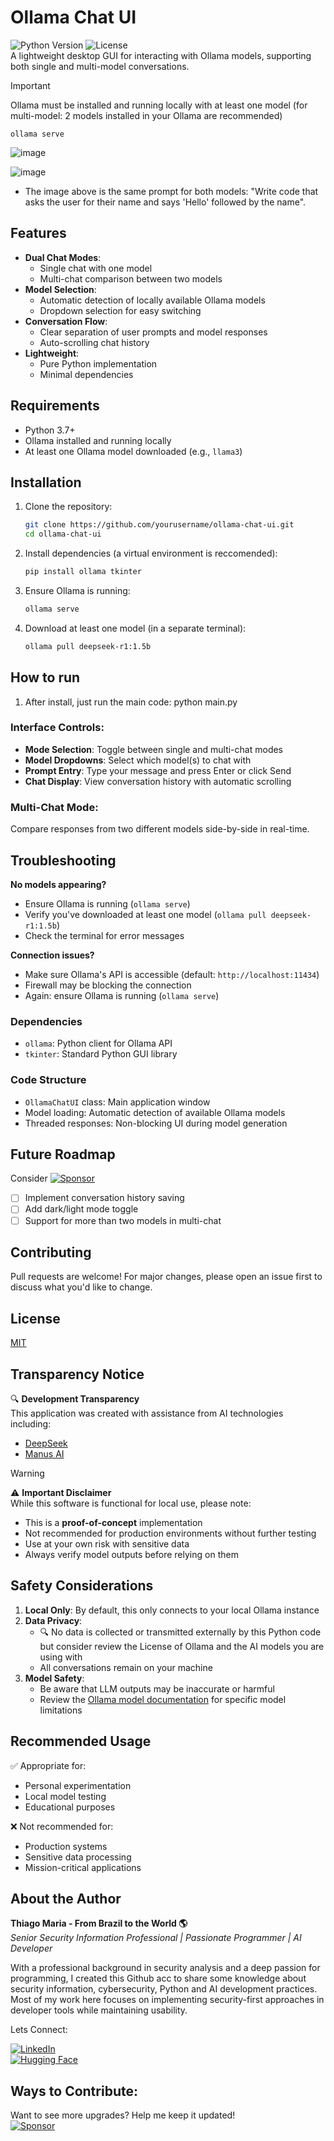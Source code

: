 
# Ollama Chat UI  
   ![Python Version](https://img.shields.io/badge/python-3.7%2B-blue)  ![License](https://img.shields.io/badge/license-MIT-green)   
A lightweight desktop GUI for interacting with Ollama models, supporting both single and multi-model conversations.  
>[!IMPORTANT]  
>Ollama must be installed and running locally with at least one model (for multi-model: 2 models installed in your Ollama are recommended)   
>```
> ollama serve
>```  

![image](https://github.com/user-attachments/assets/9b0f0596-0ff9-4780-ab77-04122127bca8)  

![image](https://github.com/user-attachments/assets/a3f4ad0a-4899-4e31-9a63-b7a23bf79ec6)  
- The image above is the same prompt for both models: "Write code that asks the user for their name and says 'Hello' followed by the name".


## Features

- **Dual Chat Modes**:
  - Single chat with one model
  - Multi-chat comparison between two models
- **Model Selection**:
  - Automatic detection of locally available Ollama models
  - Dropdown selection for easy switching
- **Conversation Flow**:
  - Clear separation of user prompts and model responses
  - Auto-scrolling chat history
- **Lightweight**:
  - Pure Python implementation
  - Minimal dependencies

## Requirements

- Python 3.7+
- Ollama installed and running locally
- At least one Ollama model downloaded (e.g., `llama3`)

## Installation

1. Clone the repository:
   ```bash
   git clone https://github.com/yourusername/ollama-chat-ui.git
   cd ollama-chat-ui
   ```

2. Install dependencies (a virtual environment is reccomended):
   ```bash
   pip install ollama tkinter
   ```

3. Ensure Ollama is running:
   ```bash
   ollama serve
   ```

4. Download at least one model (in a separate terminal):
   ```bash
   ollama pull deepseek-r1:1.5b
   ```
## How to run
1. After install, just run the main code: python main.py

### Interface Controls:
- **Mode Selection**: Toggle between single and multi-chat modes
- **Model Dropdowns**: Select which model(s) to chat with
- **Prompt Entry**: Type your message and press Enter or click Send
- **Chat Display**: View conversation history with automatic scrolling

### Multi-Chat Mode:
Compare responses from two different models side-by-side in real-time.

## Troubleshooting

**No models appearing?**
- Ensure Ollama is running (`ollama serve`)
- Verify you've downloaded at least one model (`ollama pull deepseek-r1:1.5b`)
- Check the terminal for error messages

**Connection issues?**
- Make sure Ollama's API is accessible (default: `http://localhost:11434`)
- Firewall may be blocking the connection
- Again: ensure Ollama is running (`ollama serve`)  

### Dependencies
- `ollama`: Python client for Ollama API
- `tkinter`: Standard Python GUI library

### Code Structure
- `OllamaChatUI` class: Main application window
- Model loading: Automatic detection of available Ollama models
- Threaded responses: Non-blocking UI during model generation

## Future Roadmap  
Consider  [![Sponsor](https://img.shields.io/badge/Sponsor-%E2%9D%A4-red)](https://github.com/sponsors/ThiagoMaria-SecurityIT)   

- [ ] Implement conversation history saving
- [ ] Add dark/light mode toggle
- [ ] Support for more than two models in multi-chat

## Contributing

Pull requests are welcome! For major changes, please open an issue first to discuss what you'd like to change.

## License

[MIT](https://choosealicense.com/licenses/mit/)  

## Transparency Notice

🔍 **Development Transparency**  
This application was created with assistance from AI technologies including:
- [DeepSeek](https://deepseek.com)
- [Manus AI](https://manus.ai)

>[!WARNING]  
>⚠️ **Important Disclaimer**  
> While this software is functional for local use, please note:
> - This is a **proof-of-concept** implementation
> - Not recommended for production environments without further testing
> - Use at your own risk with sensitive data
> - Always verify model outputs before relying on them

  ## Safety Considerations

1. **Local Only**: By default, this only connects to your local Ollama instance
2. **Data Privacy**: 
   - 🔍 No data is collected or transmitted externally by this Python code but consider review the License of Ollama and the AI models you are using with
   - All conversations remain on your machine
3. **Model Safety**:
   - Be aware that LLM outputs may be inaccurate or harmful
   - Review the [Ollama model documentation](https://ollama.com/library) for specific model limitations

## Recommended Usage

✅ Appropriate for:
- Personal experimentation
- Local model testing
- Educational purposes

❌ Not recommended for:
- Production systems
- Sensitive data processing
- Mission-critical applications  


## About the Author   

**Thiago Maria - From Brazil to the World 🌎**  
*Senior Security Information Professional | Passionate Programmer | AI Developer*

With a professional background in security analysis and a deep passion for programming, I created this Github acc to share some knowledge about security information, cybersecurity, Python and AI development practices. Most of my work here focuses on implementing security-first approaches in developer tools while maintaining usability.

Lets Connect:

[![LinkedIn](https://img.shields.io/badge/LinkedIn-Connect-blue)](https://www.linkedin.com/in/thiago-cequeira-99202239/)  
[![Hugging Face](https://img.shields.io/badge/🤗Hugging_Face-AI_projects-yellow)](https://huggingface.co/ThiSecur)

 
## Ways to Contribute:   
 Want to see more upgrades? Help me keep it updated!    
 [![Sponsor](https://img.shields.io/badge/Sponsor-%E2%9D%A4-red)](https://github.com/sponsors/ThiagoMaria-SecurityIT) 



